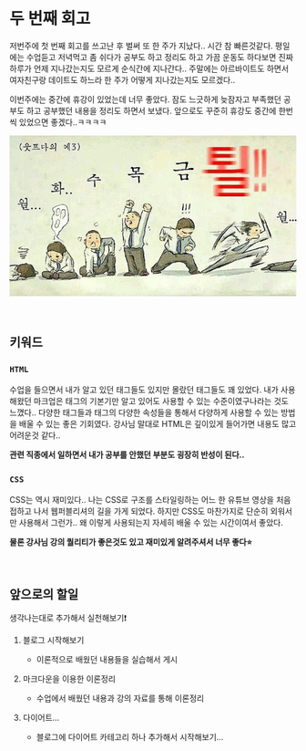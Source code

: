 # 두 번째 회고

저번주에 첫 번째 회고를 쓰고난 후 벌써 또 한 주가 지났다.. 시간 참 빠른것같다. 평일에는 수업듣고 저녁먹고 좀 쉬다가 공부도 하고 정리도 하고 가끔 운동도 하다보면 진짜 하루가 언제 지나갔는지도 모르게 순식간에 지나간다.. 주말에는 아르바이트도 하면서 여자친구랑 데이트도 하느라 한 주가 어떻게 지나갔는지도 모르겠다..

이번주에는 중간에 휴강이 있었는데 너무 좋았다. 잠도 느긋하게 늦잠자고 부족했던 공부도 하고 공부했던 내용을 정리도 하면서 보냈다. 앞으로도 꾸준히 휴강도 중간에 한번씩 있었으면 좋겠다..ㅋㅋㅋㅋ

![일주일](../assets/images/week.jpg)

<br />

## 키워드

### `HTML`

수업을 들으면서 내가 알고 있던 태그들도 있지만 몰랐던 태그들도 꽤 있었다. 내가 사용해왔던 마크업은 태그의 기본기만 알고 있어도 사용할 수 있는 수준이였구나라는 것도 느꼈다.. 다양한 태그들과 태그의 다양한 속성들을 통해서 다양하게 사용할 수 있는 방법을 배울 수 있는 좋은 기회였다. 강사님 말대로 HTML은 깊이있게 들어가면 내용도 많고 어려운것 같다..

**관련 직종에서 일하면서 내가 공부를 안했던 부분도 굉장히 반성이 된다..**

### `CSS`

CSS는 역시 재미있다.. 나는 CSS로 구조를 스타일링하는 어느 한 유튜브 영상을 처음 접하고 나서 웹퍼블리셔의 길을 가게 되었다. 하지만 CSS도 마찬가지로 단순히 외워서만 사용해서 그런가.. 왜 이렇게 사용되는지 자세히 배울 수 있는 시간이여서 좋았다.

**물론 강사님 강의 퀄리티가 좋은것도 있고 재미있게 알려주셔서 너무 좋다⭐**

<br />

## 앞으로의 할일

생각나는대로 추가해서 실천해보기❗

1. 블로그 시작해보기
   - 이론적으로 배웠던 내용들을 실습해서 게시

2. 마크다운을 이용한 이론정리
   - 수업에서 배웠던 내용과 강의 자료를 통해 이론정리

3. 다이어트...
   - 블로그에 다이어트 카테고리 하나 추가해서 시작해보기...
